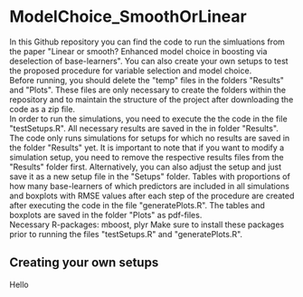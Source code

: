 # ModelChoice_SmoothOrLinear
In this Github repository you can find the code to run the simluations from the paper "Linear or smooth? Enhanced model choice in boosting via deselection of base-learners". You can also create your own setups to test the proposed procedure for variable selection and model choice.
<br/>
Before running, you should delete the "temp" files in the folders "Results" and "Plots". These files are only necessary to create the folders within the repository and to maintain the structure of the project after downloading the code as a zip file. 
<br/>
In order to run the simulations, you need to execute the the code in the file "testSetups.R". All necessary results are saved in the in folder "Results". The code only runs simulations for setups for which no results are saved in the folder "Results" yet. It is important to note that if you want to modify a simulation setup, you need to remove the respective results files from the "Results" folder first. Alternatively, you can also adjust the setup and just save it as a new setup file in the "Setups" folder. Tables with proportions of how many base-learners of which predictors are included in all simulations and boxplots with RMSE values after each step of the procedure are created after executing the code in the file "generatePlots.R". The tables and boxplots are saved in the folder "Plots" as pdf-files.
<br/>
Necessary R-packages: mboost, plyr
Make sure to install these packages prior to running the files "testSetups.R" and "generatePlots.R".

## Creating your own setups
Hello
